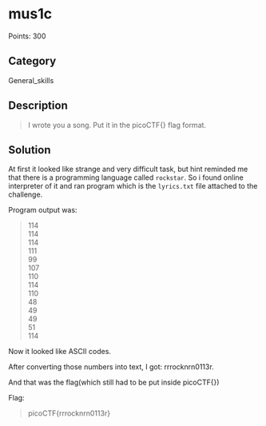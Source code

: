 # mus1c

Points: 300

## Category

General_skills

## Description
>I wrote you a song. Put it in the picoCTF{} flag format.

## Solution
At first it looked like strange and very difficult task, but hint reminded me that there is a programming language called `rockstar`. So i found online interpreter of it and ran program which is the `lyrics.txt` file attached to the challenge.

Program output was:
>114\
114\
114\
111\
99\
107\
110\
114\
110\
48\
49\
49\
51\
114

Now it looked like ASCII codes.

After converting those numbers into text, I got: rrrocknrn0113r.

And that was the flag(which still had to be put inside picoCTF{})

Flag:
>picoCTF{rrrocknrn0113r}

